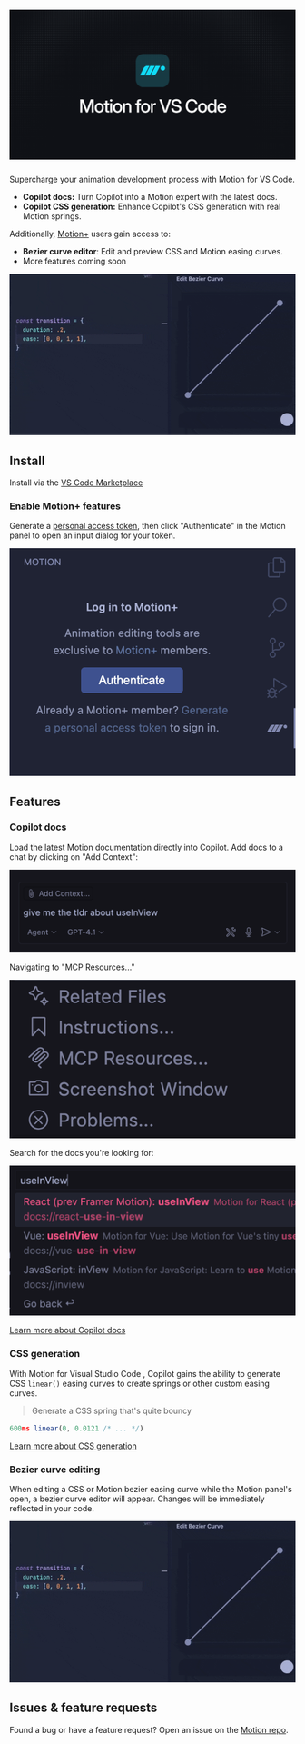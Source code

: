 <h1 align="center">
  <img src="images/readme-header.png" alt="Motion for VS Code" />
</h1>

Supercharge your animation development process with Motion for VS Code.

-   **Copilot docs:** Turn Copilot into a Motion expert with the latest docs.
-   **Copilot CSS generation:** Enhance Copilot's CSS generation with real Motion springs.

Additionally, [Motion+](https://motion.dev/plus) users gain access to:

-   **Bezier curve editor**: Edit and preview CSS and Motion easing curves.
-   More features coming soon

![Bezier curve editing](images/bezier-editing.gif)

<!---
-   **AI+ docs:** Latest docs for Motion+ features like `Cursor` and `Ticker`
-   **Curve visualisation:** Lets Copilot visually see springs and easing curves
-   **Spring editor:** Edit Motion springs inline, in real-time
-->

## Install

Install via the [VS Code Marketplace](https://marketplace.visualstudio.com/items?itemName=Motion.motion-vscode-extension)

### Enable Motion+ features

Generate a [personal access token](https://plus.motion.dev/profile), then click "Authenticate" in the Motion panel to open an input dialog for your token.

![Screenshot of the unauthenticated Motion panel](images/auth.png)

## Features

### Copilot docs

Load the latest Motion documentation directly into Copilot. Add docs to a chat by clicking on "Add Context":

![Screenshot of the Copilot chat window](images/readme-add-context.png)

Navigating to "MCP Resources..."

![Screenshot of the resources list](images/readme-add-context-2.png)

Search for the docs you're looking for:

![Screenshot of the search box](images/readme-add-context-3.png)

[Learn more about Copilot docs](https://motion.dev/docs/ai-llm-documentation)

### CSS generation

With Motion for Visual Studio Code , Copilot gains the ability to generate CSS `linear()` easing curves to create springs or other custom easing curves.

> Generate a CSS spring that's quite bouncy

```js
600ms linear(0, 0.0121 /* ... */)
```

[Learn more about CSS generation](https://motion.dev/docs/ai-generate-css-springs-and-easings-llm)

### Bezier curve editing

When editing a CSS or Motion bezier easing curve while the Motion panel's open, a bezier curve editor will appear. Changes will be immediately reflected in your code.

![Bezier curve editing](images/bezier-editing.gif)

<!--

## Extension Settings

Include if your extension adds any VS Code settings through the `contributes.configuration` extension point.

For example:

This extension contributes the following settings:

-   `myExtension.enable`: Enable/disable this extension.
-   `myExtension.thing`: Set to `blah` to do something.

## Motion+ authentication

To enable Motion+

-->

## Issues & feature requests

Found a bug or have a feature request? Open an issue on the [Motion repo](https://github.com/motiondivision/motion).
